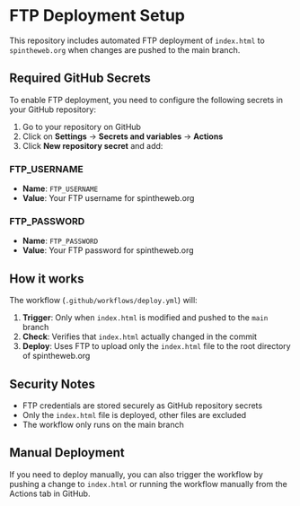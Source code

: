 # FTP Deployment Setup

This repository includes automated FTP deployment of `index.html` to `spintheweb.org` when changes are pushed to the main branch.

## Required GitHub Secrets

To enable FTP deployment, you need to configure the following secrets in your GitHub repository:

1. Go to your repository on GitHub
2. Click on **Settings** → **Secrets and variables** → **Actions**
3. Click **New repository secret** and add:

### FTP_USERNAME
- **Name**: `FTP_USERNAME`
- **Value**: Your FTP username for spintheweb.org

### FTP_PASSWORD
- **Name**: `FTP_PASSWORD`
- **Value**: Your FTP password for spintheweb.org

## How it works

The workflow (`.github/workflows/deploy.yml`) will:

1. **Trigger**: Only when `index.html` is modified and pushed to the `main` branch
2. **Check**: Verifies that `index.html` actually changed in the commit
3. **Deploy**: Uses FTP to upload only the `index.html` file to the root directory of spintheweb.org

## Security Notes

- FTP credentials are stored securely as GitHub repository secrets
- Only the `index.html` file is deployed, other files are excluded
- The workflow only runs on the main branch

## Manual Deployment

If you need to deploy manually, you can also trigger the workflow by pushing a change to `index.html` or running the workflow manually from the Actions tab in GitHub.